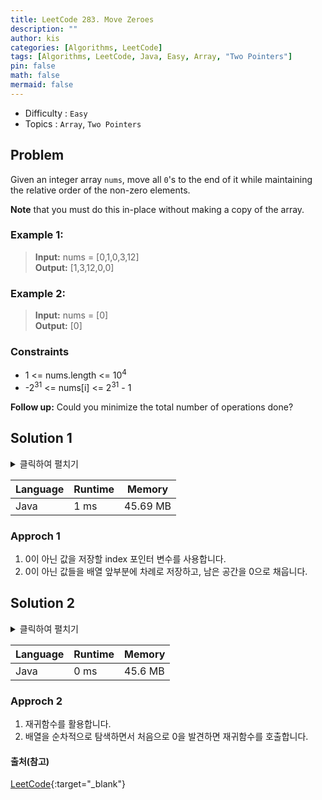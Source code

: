 ```yaml
---
title: LeetCode 283. Move Zeroes
description: ""
author: kis
categories: [Algorithms, LeetCode]
tags: [Algorithms, LeetCode, Java, Easy, Array, "Two Pointers"]
pin: false
math: false
mermaid: false
---
```


- Difficulty : `Easy`
- Topics : `Array`, `Two Pointers`

## Problem
Given an integer array `nums`, move all `0`'s to the end of it while maintaining the relative order of the non-zero elements.

**Note** that you must do this in-place without making a copy of the array.
 
 

### Example 1:

> **Input:**  nums = [0,1,0,3,12]     
> **Output:**  [1,3,12,0,0]    

### Example 2:

> **Input:** nums = [0]           
> **Output:**  [0]   


### Constraints

- 1 <= nums.length <= 10<sup>4</sup>
- -2<sup>31</sup> <= nums[i] <= 2<sup>31</sup> - 1

**Follow up:** Could you minimize the total number of operations done?

## Solution 1

<details>
<summary>클릭하여 펼치기</summary>
<div markdown="1">

```java
class Solution {
    public void moveZeroes(int[] nums) {
        int index = 0;
        for(int num : nums){
            if(num != 0) nums[index++] = num;
        }
        while(index < nums.length){
            nums[index++] = 0;
        }
        
    }
}
```
</div>
</details>

| Language | Runtime | Memory |
| --- | --- | --- |
| Java | 1 ms | 45.69 MB |

### Approch 1

1. 0이 아닌 값을 저장할 index 포인터 변수를 사용합니다.
2. 0이 아닌 값들을 배열 앞부분에 차례로 저장하고, 남은 공간을 0으로 채웁니다.

## Solution 2

<details>
<summary>클릭하여 펼치기</summary>
<div markdown="1">

```java
class Solution {
    public void moveZeroes(int[] nums) {
        int zeroCount = 0;

        for(int i = 0 ; i < nums.length; i++){
            if(nums[i] == 0) {
                shiftZeros(nums, i, zeroCount);
                break;
            }
        }        
    }

    private static void shiftZeros(int[] nums, int index, int zeroCount){
        zeroCount++;

        for(int j = index + 1; j < nums.length; j++){
            if(nums[j] == 0){
                shiftZeros(nums, j, zeroCount);
                return;
            }
            nums[j - zeroCount] = nums[j];
        }

        for(int k = 1; k <= zeroCount; k++){
            nums[nums.length - k] = 0;
        }
    }
}
```
</div>
</details>

| Language | Runtime | Memory |
| --- | --- | --- |
| Java | 0 ms | 45.6 MB |

### Approch 2

1. 재귀함수를 활용합니다.
2. 배열을 순차적으로 탐색하면서 처음으로 0을 발견하면 재귀함수를 호출합니다.




#### 출처(참고)

[LeetCode](https://leetcode.com/problems/move-zeroes/){:target="\_blank"}

